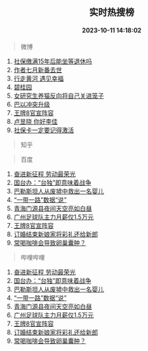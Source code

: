 <div align="center"><h2>实时热搜榜</h2><h4>2023-10-11 14:18:02</h4></div>

> 微博  

1. [社保缴满15年后能坐等退休吗](https://s.weibo.com/weibo?q=%23%E7%A4%BE%E4%BF%9D%E7%BC%B4%E6%BB%A115%E5%B9%B4%E5%90%8E%E8%83%BD%E5%9D%90%E7%AD%89%E9%80%80%E4%BC%91%E5%90%97%23&t=31&band_rank=1&Refer=top)<br />
2. [作者七月新番去世](https://s.weibo.com/weibo?q=%23%E4%BD%9C%E8%80%85%E4%B8%83%E6%9C%88%E6%96%B0%E7%95%AA%E5%8E%BB%E4%B8%96%23&t=31&band_rank=2&Refer=top)<br />
3. [行走黄河 遇见幸福](https://s.weibo.com/weibo?q=%23%E8%A1%8C%E8%B5%B0%E9%BB%84%E6%B2%B3%20%E9%81%87%E8%A7%81%E5%B9%B8%E7%A6%8F%23&t=31&band_rank=3&Refer=top)<br />
4. [碧桂园](https://s.weibo.com/weibo?q=%E7%A2%A7%E6%A1%82%E5%9B%AD&t=31&band_rank=4&Refer=top)<br />
5. [女研究生养猫反向将自己关进笼子](https://s.weibo.com/weibo?q=%23%E5%A5%B3%E7%A0%94%E7%A9%B6%E7%94%9F%E5%85%BB%E7%8C%AB%E5%8F%8D%E5%90%91%E5%B0%86%E8%87%AA%E5%B7%B1%E5%85%B3%E8%BF%9B%E7%AC%BC%E5%AD%90%23&t=31&band_rank=5&Refer=top)<br />
6. [巴以冲突升级](https://s.weibo.com/weibo?q=%23%E5%B7%B4%E4%BB%A5%E5%86%B2%E7%AA%81%E5%8D%87%E7%BA%A7%23&t=31&band_rank=6&Refer=top)<br />
7. [王牌8官宣阵容](https://s.weibo.com/weibo?q=%23%E7%8E%8B%E7%89%8C8%E5%AE%98%E5%AE%A3%E9%98%B5%E5%AE%B9%23&t=31&band_rank=7&Refer=top)<br />
8. [卢昱晓 你好李佳](https://s.weibo.com/weibo?q=%E5%8D%A2%E6%98%B1%E6%99%93%20%E4%BD%A0%E5%A5%BD%E6%9D%8E%E4%BD%B3&t=31&band_rank=8&Refer=top)<br />
9. [社保卡一定要记得激活](https://s.weibo.com/weibo?q=%23%E7%A4%BE%E4%BF%9D%E5%8D%A1%E4%B8%80%E5%AE%9A%E8%A6%81%E8%AE%B0%E5%BE%97%E6%BF%80%E6%B4%BB%23&t=31&band_rank=9&Refer=top)<br />

> 知乎  


> 百度  

1. [奋进新征程 劳动最荣光](https://www.baidu.com/s?wd=%E5%A5%8B%E8%BF%9B%E6%96%B0%E5%BE%81%E7%A8%8B+%E5%8A%B3%E5%8A%A8%E6%9C%80%E8%8D%A3%E5%85%89&sa=fyb_news&rsv_dl=fyb_news)<br />
2. [国台办：“台独”即意味着战争](https://www.baidu.com/s?wd=%E5%9B%BD%E5%8F%B0%E5%8A%9E%EF%BC%9A%E2%80%9C%E5%8F%B0%E7%8B%AC%E2%80%9D%E5%8D%B3%E6%84%8F%E5%91%B3%E7%9D%80%E6%88%98%E4%BA%89&sa=fyb_news&rsv_dl=fyb_news)<br />
3. [巴勒斯坦人从废墟中救出一名婴儿](https://www.baidu.com/s?wd=%E5%B7%B4%E5%8B%92%E6%96%AF%E5%9D%A6%E4%BA%BA%E4%BB%8E%E5%BA%9F%E5%A2%9F%E4%B8%AD%E6%95%91%E5%87%BA%E4%B8%80%E5%90%8D%E5%A9%B4%E5%84%BF&sa=fyb_news&rsv_dl=fyb_news)<br />
4. [“一带一路”数据“说”](https://www.baidu.com/s?wd=%E2%80%9C%E4%B8%80%E5%B8%A6%E4%B8%80%E8%B7%AF%E2%80%9D%E6%95%B0%E6%8D%AE%E2%80%9C%E8%AF%B4%E2%80%9D&sa=fyb_news&rsv_dl=fyb_news)<br />
5. [青海门源县夜间天空亮如白昼](https://www.baidu.com/s?wd=%E9%9D%92%E6%B5%B7%E9%97%A8%E6%BA%90%E5%8E%BF%E5%A4%9C%E9%97%B4%E5%A4%A9%E7%A9%BA%E4%BA%AE%E5%A6%82%E7%99%BD%E6%98%BC&sa=fyb_news&rsv_dl=fyb_news)<br />
6. [广州足球队主力月薪仅1.5万元](https://www.baidu.com/s?wd=%E5%B9%BF%E5%B7%9E%E8%B6%B3%E7%90%83%E9%98%9F%E4%B8%BB%E5%8A%9B%E6%9C%88%E8%96%AA%E4%BB%851.5%E4%B8%87%E5%85%83&sa=fyb_news&rsv_dl=fyb_news)<br />
7. [王牌8官宣阵容](https://www.baidu.com/s?wd=%E7%8E%8B%E7%89%8C8%E5%AE%98%E5%AE%A3%E9%98%B5%E5%AE%B9&sa=fyb_news&rsv_dl=fyb_news)<br />
8. [订婚结束新娘家将彩礼还给新郎](https://www.baidu.com/s?wd=%E8%AE%A2%E5%A9%9A%E7%BB%93%E6%9D%9F%E6%96%B0%E5%A8%98%E5%AE%B6%E5%B0%86%E5%BD%A9%E7%A4%BC%E8%BF%98%E7%BB%99%E6%96%B0%E9%83%8E&sa=fyb_news&rsv_dl=fyb_news)<br />
9. [常喝咖啡会导致卵巢囊肿？](https://www.baidu.com/s?wd=%E5%B8%B8%E5%96%9D%E5%92%96%E5%95%A1%E4%BC%9A%E5%AF%BC%E8%87%B4%E5%8D%B5%E5%B7%A2%E5%9B%8A%E8%82%BF%EF%BC%9F&sa=fyb_news&rsv_dl=fyb_news)<br />

> 哔哩哔哩  

1. [奋进新征程 劳动最荣光](https://www.baidu.com/s?wd=%E5%A5%8B%E8%BF%9B%E6%96%B0%E5%BE%81%E7%A8%8B+%E5%8A%B3%E5%8A%A8%E6%9C%80%E8%8D%A3%E5%85%89&sa=fyb_news&rsv_dl=fyb_news)<br />
2. [国台办：“台独”即意味着战争](https://www.baidu.com/s?wd=%E5%9B%BD%E5%8F%B0%E5%8A%9E%EF%BC%9A%E2%80%9C%E5%8F%B0%E7%8B%AC%E2%80%9D%E5%8D%B3%E6%84%8F%E5%91%B3%E7%9D%80%E6%88%98%E4%BA%89&sa=fyb_news&rsv_dl=fyb_news)<br />
3. [巴勒斯坦人从废墟中救出一名婴儿](https://www.baidu.com/s?wd=%E5%B7%B4%E5%8B%92%E6%96%AF%E5%9D%A6%E4%BA%BA%E4%BB%8E%E5%BA%9F%E5%A2%9F%E4%B8%AD%E6%95%91%E5%87%BA%E4%B8%80%E5%90%8D%E5%A9%B4%E5%84%BF&sa=fyb_news&rsv_dl=fyb_news)<br />
4. [“一带一路”数据“说”](https://www.baidu.com/s?wd=%E2%80%9C%E4%B8%80%E5%B8%A6%E4%B8%80%E8%B7%AF%E2%80%9D%E6%95%B0%E6%8D%AE%E2%80%9C%E8%AF%B4%E2%80%9D&sa=fyb_news&rsv_dl=fyb_news)<br />
5. [青海门源县夜间天空亮如白昼](https://www.baidu.com/s?wd=%E9%9D%92%E6%B5%B7%E9%97%A8%E6%BA%90%E5%8E%BF%E5%A4%9C%E9%97%B4%E5%A4%A9%E7%A9%BA%E4%BA%AE%E5%A6%82%E7%99%BD%E6%98%BC&sa=fyb_news&rsv_dl=fyb_news)<br />
6. [广州足球队主力月薪仅1.5万元](https://www.baidu.com/s?wd=%E5%B9%BF%E5%B7%9E%E8%B6%B3%E7%90%83%E9%98%9F%E4%B8%BB%E5%8A%9B%E6%9C%88%E8%96%AA%E4%BB%851.5%E4%B8%87%E5%85%83&sa=fyb_news&rsv_dl=fyb_news)<br />
7. [王牌8官宣阵容](https://www.baidu.com/s?wd=%E7%8E%8B%E7%89%8C8%E5%AE%98%E5%AE%A3%E9%98%B5%E5%AE%B9&sa=fyb_news&rsv_dl=fyb_news)<br />
8. [订婚结束新娘家将彩礼还给新郎](https://www.baidu.com/s?wd=%E8%AE%A2%E5%A9%9A%E7%BB%93%E6%9D%9F%E6%96%B0%E5%A8%98%E5%AE%B6%E5%B0%86%E5%BD%A9%E7%A4%BC%E8%BF%98%E7%BB%99%E6%96%B0%E9%83%8E&sa=fyb_news&rsv_dl=fyb_news)<br />
9. [常喝咖啡会导致卵巢囊肿？](https://www.baidu.com/s?wd=%E5%B8%B8%E5%96%9D%E5%92%96%E5%95%A1%E4%BC%9A%E5%AF%BC%E8%87%B4%E5%8D%B5%E5%B7%A2%E5%9B%8A%E8%82%BF%EF%BC%9F&sa=fyb_news&rsv_dl=fyb_news)<br />

